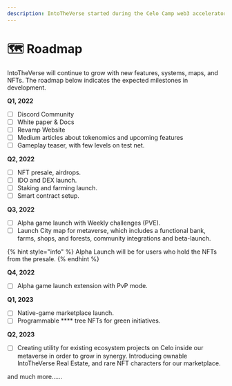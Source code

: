 ```yaml
---
description: IntoTheVerse started during the Celo Camp web3 accelerator Batch 4 program.
---
```


# 🗺 Roadmap

IntoTheVerse will continue to grow with new features, systems, maps, and NFTs. The roadmap below indicates the expected milestones in development.

**Q1, 2022**

* [ ] Discord Community
* [ ] White paper & Docs
* [ ] Revamp Website
* [ ] Medium articles about tokenomics and upcoming features
* [ ] Gameplay teaser, with few levels on test net.

**Q2, 2022**

* [ ] NFT presale, airdrops.
* [ ] IDO and DEX launch.
* [ ] Staking and farming launch.
* [ ] Smart contract setup.

**Q3, 2022**

* [ ] Alpha game launch with Weekly challenges (PVE).
* [ ] Launch City map for metaverse, which includes a functional bank, farms, shops, and forests, community integrations and beta-launch.

{% hint style="info" %}
Alpha Launch will be for users who hold the NFTs from the presale.
{% endhint %}

**Q4, 2022**

* [ ] Alpha game launch extension with PvP mode.

**Q1, 2023**

* [ ] Native-game marketplace launch.
* [ ] Programmable **** tree NFTs for green initiatives.

**Q2, 2023**

* [ ] Creating utility for existing ecosystem projects on Celo inside our metaverse in order to grow in synergy. Introducing ownable IntoTheVerse Real Estate, and rare NFT characters for our marketplace.

and much more......
